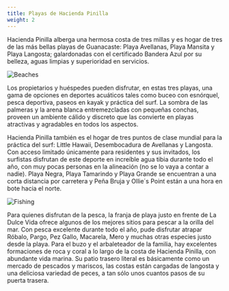 ```yaml
---
title: Playas de Hacienda Pinilla
weight: 2
---
```

Hacienda Pinilla alberga una hermosa costa de tres millas y es hogar de tres de las más bellas playas de Guanacaste: Playa Avellanas, Playa Mansita y Playa Langosta; galardonadas con el certificado Bandera Azul por su belleza, aguas limpias y superioridad en servicios.

![Beaches](/images/pages/05.jpg)

Los propietarios y huéspedes pueden disfrutar, en estas tres playas, una gama de opciones en deportes acuáticos tales como buceo con esnórquel, pesca deportiva, paseos en kayak y práctica del surf. La sombra de las palmeras y la arena blanca entremezcladas con pequeñas conchas, proveen un ambiente cálido y discreto que las convierte en playas atractivas y agradables en todos los aspectos.

Hacienda Pinilla también es el hogar de tres puntos de clase mundial para la práctica del surf: Little Hawaii, Desembocadura de Avellanas y Langosta. Con acceso limitado únicamente para residentes y sus invitados, los surfistas disfrutan de este deporte en increíble agua tibia durante todo el año, con muy pocas personas en la alineación (no se lo vaya a contar a nadie). Playa Negra, Playa Tamarindo y Playa Grande se encuentran a una corta distancia por carretera y Peña Bruja y Ollie´s Point están a una hora en bote hacia el norte.

![Fishing](/images/pages/fishing.jpg)

Para quienes disfrutan de la pesca, la franja de playa justo en frente de La Dulce Vida ofrece algunos de los mejores sitios para pescar a la orilla del mar. Con pesca excelente durante todo el año, pude disfrutar atrapar Róbalo, Pargo, Pez Gallo, Macarela, Mero y muchas otras especies justo desde la playa. Para el buzo y el arbaleteador de la familia, hay excelentes formaciones de roca y coral a lo largo de la costa de Hacienda Pinilla, con abundante vida marina. Su patio trasero literal es básicamente como un mercado de pescados y mariscos, las costas están cargadas de langosta y una deliciosa variedad de peces, a tan sólo unos cuantos pasos de su puerta trasera.
